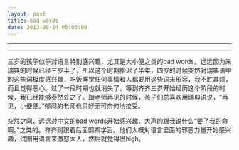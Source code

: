 ```yaml
---
layout: post
title: bad words
date: 2013-05-14 05:03:08
---
```


<meta http-equiv='Content-Type' content='text/html; charset=utf-8' />

---

---

三岁的孩子似乎对语言特别感兴趣，尤其是大小便之类的bad
words。远远因为来瑞典的时候已经三岁半了，所以这个时期推迟了半年，四岁的时候突然对瑞典语中的这些词极度感兴趣，吃饭睡觉任何事情和人都要用这些词来形容，我不胜其烦，而且觉得恶心。过了一段时期也就消失了。等到齐齐三岁开始经历这个阶段的时候，我已经能够泰然处之了。跟老师再见的时候，孩子们总喜欢用瑞典语说，“再见，小便便。”郁闷的老师也只好无可奈何地接受。

突然之间，远远对中文的bad
words开始感兴趣，大声的跟我说什么“要了我的命啊。”之类的。齐齐则跟着后面鹦鹉学舌。他们大概对语言里面的邪恶力量开始感兴趣，试图用语言来激怒大人，然后就觉得很high。


